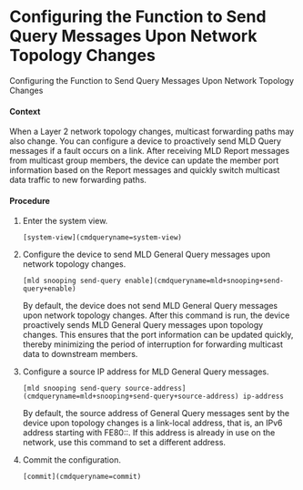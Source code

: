 Configuring the Function to Send Query Messages Upon Network Topology Changes
=============================================================================

Configuring the Function to Send Query Messages Upon Network Topology Changes

#### Context

When a Layer 2 network topology changes, multicast forwarding paths may also change. You can configure a device to proactively send MLD Query messages if a fault occurs on a link. After receiving MLD Report messages from multicast group members, the device can update the member port information based on the Report messages and quickly switch multicast data traffic to new forwarding paths.


#### Procedure

1. Enter the system view.
   
   
   ```
   [system-view](cmdqueryname=system-view)
   ```
2. Configure the device to send MLD General Query messages upon network topology changes.
   
   
   ```
   [mld snooping send-query enable](cmdqueryname=mld+snooping+send-query+enable)
   ```
   
   
   
   By default, the device does not send MLD General Query messages upon network topology changes. After this command is run, the device proactively sends MLD General Query messages upon topology changes. This ensures that the port information can be updated quickly, thereby minimizing the period of interruption for forwarding multicast data to downstream members.
3. Configure a source IP address for MLD General Query messages.
   
   
   ```
   [mld snooping send-query source-address](cmdqueryname=mld+snooping+send-query+source-address) ip-address
   ```
   
   By default, the source address of General Query messages sent by the device upon topology changes is a link-local address, that is, an IPv6 address starting with FE80::. If this address is already in use on the network, use this command to set a different address.
4. Commit the configuration.
   
   
   ```
   [commit](cmdqueryname=commit)
   ```